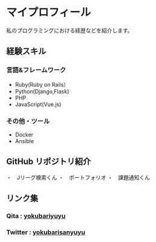 # マイプロフィール
私のプログラミングにおける経歴などを紹介します。
## 経験スキル
### 言語&フレームワーク
- Ruby(Ruby on Rails）
- Python(Django,Flask)
- PHP
- JavaScript(Vue.js)
### その他・ツール
- Docker
- Ansible

## GitHub リポジトリ紹介
・　Jリーグ検索くん
・　ポートフォリオ
・　課題通知くん

## リンク集
### Qita : [yokubariyuyu](https://qiita.com/yokubarisanyuyu)
### Twitter : [yokubarisanyuyu](https://twitter.com/yokubarisanyuyu)

